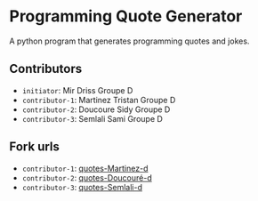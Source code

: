 # Programming Quote Generator

A python program that generates programming quotes and jokes.

## Contributors
- `initiator`: Mir Driss Groupe D
- `contributor-1`: Martinez Tristan Groupe D
- `contributor-2`: Doucoure Sidy Groupe D
- `contributor-3`: Semlali Sami Groupe D

## Fork urls
- `contributor-1`: [quotes-Martinez-d](https://github.com/Trist4nJ/quotes-Martinez-D.git)
- `contributor-2`: [quotes-Doucouré-d](https://github.com/Sidy13/quotes-Doucoure-D.git)
- `contributor-3`: [quotes-Semlali-d](https://github.com/issonotakashi/quotes-Semlali-D.git)
